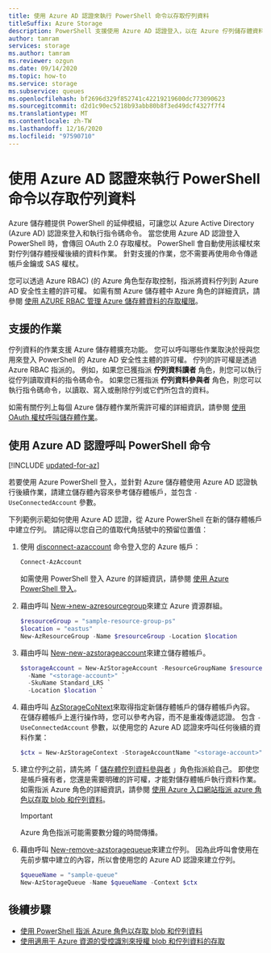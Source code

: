```yaml
---
title: 使用 Azure AD 認證來執行 PowerShell 命令以存取佇列資料
titleSuffix: Azure Storage
description: PowerShell 支援使用 Azure AD 認證登入，以在 Azure 佇列儲存體資料上執行命令。 存取權杖是針對工作階段提供，用來授權呼叫作業。 許可權取決於指派給 Azure AD 安全性主體的 Azure 角色。
author: tamram
services: storage
ms.author: tamram
ms.reviewer: ozgun
ms.date: 09/14/2020
ms.topic: how-to
ms.service: storage
ms.subservice: queues
ms.openlocfilehash: bf2696d329f852741c42219219600dc773090623
ms.sourcegitcommit: d2d1c90ec5218b93abb80b8f3ed49dcf4327f7f4
ms.translationtype: MT
ms.contentlocale: zh-TW
ms.lasthandoff: 12/16/2020
ms.locfileid: "97590710"
---
```

# <a name="run-powershell-commands-with-azure-ad-credentials-to-access-queue-data"></a>使用 Azure AD 認證來執行 PowerShell 命令以存取佇列資料

Azure 儲存體提供 PowerShell 的延伸模組，可讓您以 Azure Active Directory (Azure AD) 認證來登入和執行指令碼命令。 當您使用 Azure AD 認證登入 PowerShell 時，會傳回 OAuth 2.0 存取權杖。 PowerShell 會自動使用該權杖來對佇列儲存體授權後續的資料作業。 針對支援的作業，您不需要再使用命令傳遞帳戶金鑰或 SAS 權杖。

您可以透過 Azure RBAC)  (的 Azure 角色型存取控制，指派將資料佇列到 Azure AD 安全性主體的許可權。 如需有關 Azure 儲存體中 Azure 角色的詳細資訊，請參閱 [使用 AZURE RBAC 管理 Azure 儲存體資料的存取權限](../common/storage-auth-aad-rbac-portal.md)。

## <a name="supported-operations"></a>支援的作業

佇列資料的作業支援 Azure 儲存體擴充功能。 您可以呼叫哪些作業取決於授與您用來登入 PowerShell 的 Azure AD 安全性主體的許可權。 佇列的許可權是透過 Azure RBAC 指派的。 例如，如果您已獲指派 **佇列資料讀者** 角色，則您可以執行從佇列讀取資料的指令碼命令。 如果您已獲指派 **佇列資料參與者** 角色，則您可以執行指令碼命令，以讀取、寫入或刪除佇列或它們所包含的資料。

如需有關佇列上每個 Azure 儲存體作業所需許可權的詳細資訊，請參閱 [使用 OAuth 權杖呼叫儲存體作業](/rest/api/storageservices/authorize-with-azure-active-directory#call-storage-operations-with-oauth-tokens)。

## <a name="call-powershell-commands-using-azure-ad-credentials"></a>使用 Azure AD 認證呼叫 PowerShell 命令

[!INCLUDE [updated-for-az](../../../includes/updated-for-az.md)]

若要使用 Azure PowerShell 登入，並針對 Azure 儲存體使用 Azure AD 認證執行後續作業，請建立儲存體內容來參考儲存體帳戶，並包含 `-UseConnectedAccount` 參數。

下列範例示範如何使用 Azure AD 認證，從 Azure PowerShell 在新的儲存體帳戶中建立佇列。 請記得以您自己的值取代角括號中的預留位置值：

1. 使用 [disconnect-azaccount](/powershell/module/az.accounts/connect-azaccount) 命令登入您的 Azure 帳戶：

    ```powershell
    Connect-AzAccount
    ```

    如需使用 PowerShell 登入 Azure 的詳細資訊，請參閱 [使用 Azure PowerShell 登入](/powershell/azure/authenticate-azureps)。

1. 藉由呼叫 [New->new-azresourcegroup](/powershell/module/az.resources/new-azresourcegroup)來建立 Azure 資源群組。

    ```powershell
    $resourceGroup = "sample-resource-group-ps"
    $location = "eastus"
    New-AzResourceGroup -Name $resourceGroup -Location $location
    ```

1. 藉由呼叫 [New-new-azstorageaccount](/powershell/module/az.storage/new-azstorageaccount)來建立儲存體帳戶。

    ```powershell
    $storageAccount = New-AzStorageAccount -ResourceGroupName $resourceGroup `
      -Name "<storage-account>" `
      -SkuName Standard_LRS `
      -Location $location `
    ```

1. 藉由呼叫 [AzStorageCoNtext](/powershell/module/az.storage/new-azstoragecontext)來取得指定新儲存體帳戶的儲存體帳戶內容。 在儲存體帳戶上進行操作時，您可以參考內容，而不是重複傳遞認證。 包含 `-UseConnectedAccount` 參數，以使用您的 Azure AD 認證來呼叫任何後續的資料作業：

    ```powershell
    $ctx = New-AzStorageContext -StorageAccountName "<storage-account>" -UseConnectedAccount
    ```

1. 建立佇列之前，請先將「 [儲存體佇列資料參與者](../../role-based-access-control/built-in-roles.md#storage-queue-data-contributor) 」角色指派給自己。 即使您是帳戶擁有者，您還是需要明確的許可權，才能對儲存體帳戶執行資料作業。 如需指派 Azure 角色的詳細資訊，請參閱 [使用 Azure 入口網站指派 azure 角色以存取 blob 和佇列資料](../common/storage-auth-aad-rbac-portal.md)。

    > [!IMPORTANT]
    > Azure 角色指派可能需要數分鐘的時間傳播。

1. 藉由呼叫 [New-remove-azstoragequeue](/powershell/module/az.storage/new-azstoragequeue)來建立佇列。 因為此呼叫會使用在先前步驟中建立的內容，所以會使用您的 Azure AD 認證來建立佇列。

    ```powershell
    $queueName = "sample-queue"
    New-AzStorageQueue -Name $queueName -Context $ctx
    ```

## <a name="next-steps"></a>後續步驟

- [使用 PowerShell 指派 Azure 角色以存取 blob 和佇列資料](../common/storage-auth-aad-rbac-powershell.md)
- [使用適用于 Azure 資源的受控識別來授權 blob 和佇列資料的存取](../common/storage-auth-aad-msi.md)
